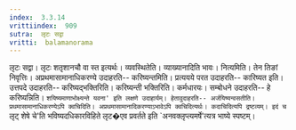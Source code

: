```yaml
---
index:  3.3.14
vrittiindex:  909
sutra:  लृटः सद्वा
vritti:  balamanorama 
---
```


लृटः सद्वा। लृटः शतृशानचौ वा स्त इत्यर्थः। व्यवस्थितेति। व्याख्यानादिति भावः। नित्यमिति। तेन तिङां निवृत्तिः। अप्रथमासामानाधिकरण्ये उदाहरति-- करिष्यन्तमिति। प्रत्ययये परत उदाहरति-- कारिष्यत इति। उत्तपदे उदाहरति-- करिष्यद्भक्तिरिति। करिष्यन्ती भक्तिरिति। कर्मधारयः। सम्बोधने उदाहरति-- हे करिष्यन्निति। `शयिष्यमाणाभोक्ष्यन्ते यवना' इति लक्षणे उदाहार्यम्। हेतावुदाहरति-- अर्जयिष्यन्वसतीति। प्रथमासामानाधिकरण्येऽपि क्वचिदिति। अप्रथमासामानादिकरण्याऽभावेऽपि क्वचिदित्यर्थः। कदाचिदित्यपि द्रष्टव्यम्। इदं च `लृट् शेषे चे'ति भविष्यदधिकारविहिते लृट�एव प्रवर्तते इति `अनवक्लृप्त्यमर्षे'त्यत्र भाष्ये स्पष्टम्। 

